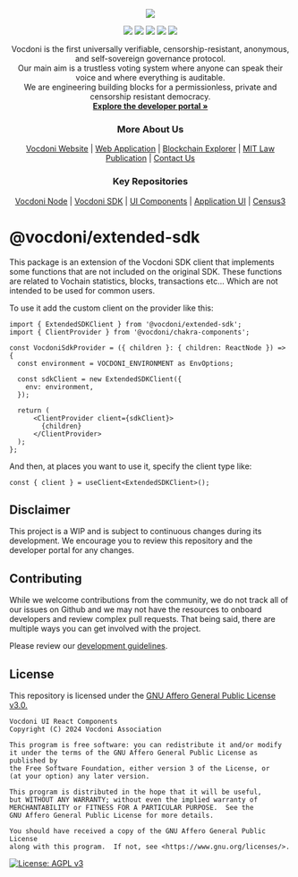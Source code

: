 <p align="center" width="100%">
    <img src="https://developer.vocdoni.io/img/vocdoni_logotype_full_white.svg" />
</p>

<p align="center" width="100%">
    <a href="https://github.com/vocdoni/ui-components/commits/main/"><img src="https://img.shields.io/github/commit-activity/m/vocdoni/ui-components" /></a>
    <a href="https://github.com/vocdoni/ui-components/issues"><img src="https://img.shields.io/github/issues/vocdoni/ui-components" /></a>
    <a href="https://github.com/vocdoni/ui-components/actions/workflows/test.yml/"><img src="https://github.com/vocdoni/ui-components/actions/workflows/test.yml/badge.svg" /></a>
    <a href="https://discord.gg/xFTh8Np2ga"><img src="https://img.shields.io/badge/discord-join%20chat-blue.svg" /></a>
    <a href="https://twitter.com/vocdoni"><img src="https://img.shields.io/twitter/follow/vocdoni.svg?style=social&label=Follow" /></a>
</p>


  <div align="center">
    Vocdoni is the first universally verifiable, censorship-resistant, anonymous, and self-sovereign governance protocol. <br />
    Our main aim is a trustless voting system where anyone can speak their voice and where everything is auditable. <br />
    We are engineering building blocks for a permissionless, private and censorship resistant democracy.
    <br />
    <a href="https://developer.vocdoni.io/"><strong>Explore the developer portal »</strong></a>
    <br />
    <h3>More About Us</h3>
    <a href="https://vocdoni.io">Vocdoni Website</a>
    |
    <a href="https://vocdoni.app">Web Application</a>
    |
    <a href="https://explorer.vote/">Blockchain Explorer</a>
    |
    <a href="https://law.mit.edu/pub/remotevotingintheageofcryptography/release/1">MIT Law Publication</a>
    |
    <a href="https://chat.vocdoni.io">Contact Us</a>
    <br />
    <h3>Key Repositories</h3>
    <a href="https://github.com/vocdoni/vocdoni-node">Vocdoni Node</a>
    |
    <a href="https://github.com/vocdoni/vocdoni-sdk/">Vocdoni SDK</a>
    |
    <a href="https://github.com/vocdoni/ui-components">UI Components</a>
    |
    <a href="https://github.com/vocdoni/ui-scaffold">Application UI</a>
    |
    <a href="https://github.com/vocdoni/census3">Census3</a>
  </div>

# @vocdoni/extended-sdk

This package is an extension of the Vocdoni SDK client that implements some functions that are not included on the
original SDK. These functions are related to Vochain statistics, blocks, transactions etc... Which are not intended to be
used for common users.

To use it add the custom client on the provider like this:

```tsx
import { ExtendedSDKClient } from '@vocdoni/extended-sdk';
import { ClientProvider } from '@vocdoni/chakra-components';

const VocdoniSdkProvider = ({ children }: { children: ReactNode }) => {
  const environment = VOCDONI_ENVIRONMENT as EnvOptions;

  const sdkClient = new ExtendedSDKClient({
    env: environment,
  });

  return (
      <ClientProvider client={sdkClient}>
        {children}
      </ClientProvider>
  );
};
```

And then, at places you want to use it, specify the client type like:

```tsx
const { client } = useClient<ExtendedSDKClient>();
```

## Disclaimer

This project is a WIP and is subject to continuous changes during its
development. We encourage you to review this repository and the developer portal for any changes.

## Contributing

While we welcome contributions from the community, we do not track all of our issues on Github and we may not have the resources to onboard developers and review complex pull requests. That being said, there are multiple ways you can get involved with the project.

Please review our [development guidelines](https://developer.vocdoni.io/development-guidelines).

## License

This repository is licensed under the [GNU Affero General Public License v3.0.](./LICENSE)

    Vocdoni UI React Components
    Copyright (C) 2024 Vocdoni Association

    This program is free software: you can redistribute it and/or modify
    it under the terms of the GNU Affero General Public License as published by
    the Free Software Foundation, either version 3 of the License, or
    (at your option) any later version.

    This program is distributed in the hope that it will be useful,
    but WITHOUT ANY WARRANTY; without even the implied warranty of
    MERCHANTABILITY or FITNESS FOR A PARTICULAR PURPOSE.  See the
    GNU Affero General Public License for more details.

    You should have received a copy of the GNU Affero General Public License
    along with this program.  If not, see <https://www.gnu.org/licenses/>.

[![License: AGPL v3](https://img.shields.io/badge/License-AGPL%20v3-blue.svg)](https://www.gnu.org/licenses/agpl-3.0)
